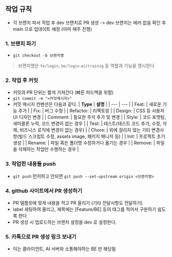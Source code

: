 ## 작업 규칙
- 각 브랜치 파서 작업 후 dev 브랜치로 PR 생성 -> dev 브랜치는 에러 없음 확인 후 main 으로 업데이트 예정 (아마 매주 진행)

### 1. 브랜치 파기
- `git checkout -b 브랜치명`
> 브랜치명은 `fe/login`, `be/login` `ai/trainig` 등 역할과 기능을 명시한다

### 2. 작업 후 커밋
- 커밋과 PR 단위는 짧게 가져간다 (빠른 피드백을 위함)
- `git commit -m "<커밋메시지>"`
- 커밋 메시지 컨벤션은 다음과 같다.
| **Type** | **설명** |
| --- | --- |
| Feat: | 새로운 기능 추가 |
| Fix: | 버그 수정 |
| Refactor: | 리팩토링 |
| Design: | CSS 등 사용자 UI 디자인 변경 |
| Comment: | 필요한 주석 추가 및 변경 |
| Style: | 코드 포맷팅, 세미콜론 누락, 코드 변경이 없는 경우 |
| Test: | 테스트(테스트 코드 추가, 수정, 삭제, 비즈니스 로직에 변경이 없는 경우) |
| Chore: | 위에 걸리지 않는 기타 변경사항(빌드 스크립트 수정, assets image, 패키지 매니저 등) |
| Init: | 프로젝트 초기 생성 |
| Rename: | 파일 혹은 폴더명 수정하거나 옮기는 경우 |
| Remove: | 파일을 삭제하는 작업만 수행하는 경우 |

### 3. 작업한 내용들 push
- `git push` 먼저하고 안되면 `git push --set-upstream origin <브랜치명>`

### 4. github 사이트에서 PR 생성하기
- PR 템플릿에 맞게 내용을 적고 PR 올리기 (기타 전달사항도 전달하기)
- label 세팅하여 올리고, 제목에는 [Feature/BE] 등의 태그를 적어서 구분하기 쉽도록 한다
- PR 생성 시 업로드하는 브랜치 설정을 dev 로 설정한다.

### 5. 카톡으로 PR 생성 링크 보내기
- 이는 클라이언트, AI 서버와 소통해야하는 BE 만 해당됨
